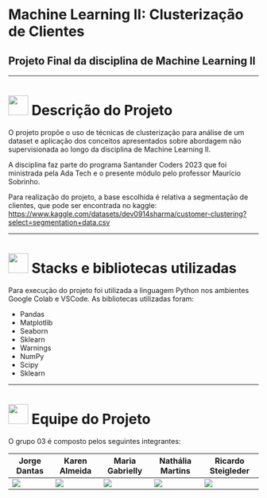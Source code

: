 # Machine Learning II: Clusterização de Clientes

## Projeto Final da disciplina de Machine Learning II

--------------------------------------------------------------------------
<h1> <img height="40" width="40" src= "https://github.com/GabriellyAnisio/ML_Customer_Clustering/assets/89808695/e9318220-fe37-4c4d-b7bc-480f38361cd8" /> Descrição do Projeto </h1>

O projeto propõe o uso de técnicas de clusterização para análise de um dataset e aplicação dos conceitos apresentados sobre abordagem não supervisionada ao longo da disciplina de Machine Learning II. 

A disciplina faz parte do programa Santander Coders 2023 que foi ministrada pela Ada Tech e o presente módulo pelo professor Maurício Sobrinho.

Para realização do projeto, a base escolhida é relativa a segmentação de clientes, que pode ser encontrada no kaggle: https://www.kaggle.com/datasets/dev0914sharma/customer-clustering?select=segmentation+data.csv

---------------------------------------------------------------------------

<h1> <img height="40" width="40" src= "https://github.com/GabriellyAnisio/ML_Customer_Clustering/assets/89808695/fc4d9a1f-b635-48d5-a92b-85f122850016" /> Stacks e bibliotecas utilizadas </h1>

Para execução do projeto foi utilizada a linguagem Python nos ambientes Google Colab e VSCode.
As bibliotecas utilizadas foram:
- Pandas
- Matplotlib
- Seaborn
- Sklearn
- Warnings
- NumPy
- Scipy
- Sklearn

----------------------------------------------------------------------------
<h1> <img height="40" width="40" src= "https://github.com/GabriellyAnisio/ML_Customer_Clustering/assets/89808695/048765de-d55b-4738-a7c9-f5d6c270a3ec" /> Equipe do Projeto </h1>

O grupo 03 é composto pelos seguintes integrantes:

|  **Jorge Dantas**  |  **Karen Almeida** | **Maria Gabrielly** | **Nathália Martins**  | **Ricardo Steigleder** |
| ---------------------- | ------------------- | ------------------- | ------------------- | ------------------- |
| <a href="https://www.linkedin.com/in/jorge-dantas-0952bb239/" target="_blank"><img loading="lazy" src="https://img.shields.io/badge/-LinkedIn-%230077B5?style=for-the-badge&logo=linkedin&logoColor=white" target="_blank"></a> |  <a href="https://www.linkedin.com/in/karen-almeida-neves/" target="_blank"><img loading="lazy" src="https://img.shields.io/badge/-LinkedIn-%230077B5?style=for-the-badge&logo=linkedin&logoColor=white" target="_blank"></a> | <a href="https://www.linkedin.com/in/maria-gabrielly-a-santana-707264204/" target="_blank"><img loading="lazy" src="https://img.shields.io/badge/-LinkedIn-%230077B5?style=for-the-badge&logo=linkedin&logoColor=white" target="_blank"></a> | <a href="https://www.linkedin.com/in/nathaliamartinss/" target="_blank"><img loading="lazy" src="https://img.shields.io/badge/-LinkedIn-%230077B5?style=for-the-badge&logo=linkedin&logoColor=white" target="_blank"></a> |  <a href="https://www.linkedin.com/in/ricardoendres/" target="_blank"><img loading="lazy" src="https://img.shields.io/badge/-LinkedIn-%230077B5?style=for-the-badge&logo=linkedin&logoColor=white" target="_blank"></a> |




